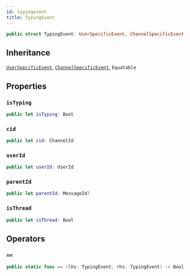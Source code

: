```yaml
---
id: typingevent 
title: TypingEvent
--- 
```


``` swift
public struct TypingEvent: UserSpecificEvent, ChannelSpecificEvent 
```

## Inheritance

[`UserSpecificEvent`](UserSpecificEvent), [`ChannelSpecificEvent`](ChannelSpecificEvent), `Equatable`

## Properties

### `isTyping`

``` swift
public let isTyping: Bool
```

### `cid`

``` swift
public let cid: ChannelId
```

### `userId`

``` swift
public let userId: UserId
```

### `parentId`

``` swift
public let parentId: MessageId?
```

### `isThread`

``` swift
public let isThread: Bool
```

## Operators

### `==`

``` swift
public static func == (lhs: TypingEvent, rhs: TypingEvent) -> Bool 
```
